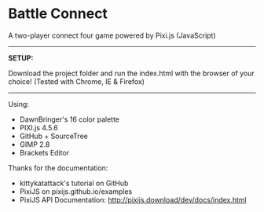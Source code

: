 # Battle Connect
A two-player connect four game powered by Pixi.js (JavaScript)

---

**SETUP:**

Download the project folder and run the index.html with the browser of your choice! (Tested with Chrome, IE & Firefox)

---

Using:
- DawnBringer's 16 color palette
- PIXI.js 4.5.6 
- GitHub + SourceTree
- GIMP 2.8
- Brackets Editor

Thanks for the documentation:
- kittykatattack's tutorial on GitHub
- PixiJS on pixijs.github.io/examples
- PixiJS API Documentation: http://pixijs.download/dev/docs/index.html
